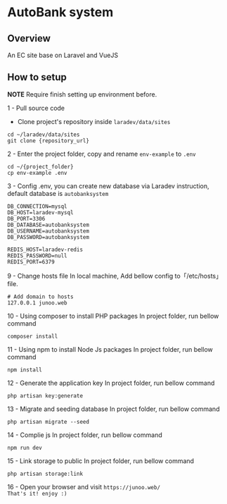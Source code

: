 # AutoBank system

## Overview
An EC site base on Laravel and VueJS

## How to setup
**NOTE**  Require finish setting up environment before.

1 - Pull source code
- Clone project's repository inside `laradev/data/sites`
```
cd ~/laradev/data/sites
git clone {repository_url}
```
2 - Enter the project folder, copy and rename `env-example` to `.env`
```
cd ~/{project_folder}
cp env-example .env
```

3 - Config .env, you can create new database via Laradev instruction, default
database is `autobanksystem`
```
DB_CONNECTION=mysql
DB_HOST=laradev-mysql
DB_PORT=3306
DB_DATABASE=autobanksystem
DB_USERNAME=autobanksystem
DB_PASSWORD=autobanksystem
```

```
REDIS_HOST=laradev-redis
REDIS_PASSWORD=null
REDIS_PORT=6379
```

9 - Change hosts file
In local machine, Add bellow config to「/etc/hosts」file.
```
# Add domain to hosts
127.0.0.1 junoo.web
```

10 - Using composer to install PHP packages
In project folder, run bellow command
```
composer install
```

11 - Using npm to install Node Js packages
In project folder, run bellow command
```
npm install
```

12 - Generate the application key
In project folder, run bellow command
```
php artisan key:generate
```
13 - Migrate and seeding database
In project folder, run bellow command
```
php artisan migrate --seed
```

14 - Complie js
In project folder, run bellow command
```
npm run dev
```

15 - Link storage to public
In project folder, run bellow command
```
php artisan storage:link
```

16 - Open your browser and visit `https://junoo.web/`   
`That's it! enjoy :)`

